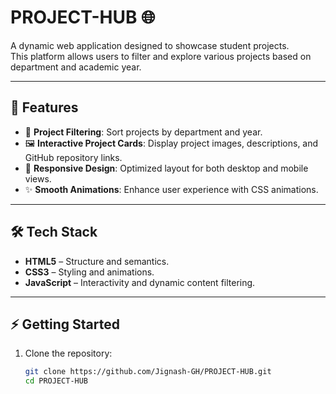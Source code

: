 # PROJECT-HUB 🌐

A dynamic web application designed to showcase student projects.  
This platform allows users to filter and explore various projects based on department and academic year.

---

## 🔹 Features
- 📁 **Project Filtering**: Sort projects by department and year.
- 🖼️ **Interactive Project Cards**: Display project images, descriptions, and GitHub repository links.
- 🎨 **Responsive Design**: Optimized layout for both desktop and mobile views.
- ✨ **Smooth Animations**: Enhance user experience with CSS animations.

---

## 🛠️ Tech Stack
- **HTML5** – Structure and semantics.
- **CSS3** – Styling and animations.
- **JavaScript** – Interactivity and dynamic content filtering.

---

## ⚡ Getting Started

1. Clone the repository:
   ```bash
   git clone https://github.com/Jignash-GH/PROJECT-HUB.git
   cd PROJECT-HUB
